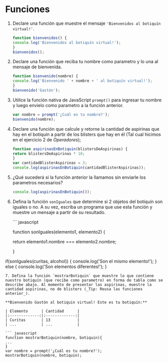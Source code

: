 # Funciones

1. Declare una función que muestre el mensaje `'Bienvenidos al botiquín virtual!'`.

   ```javascript
   function bienvenidos() {
   console.log('Bienvenidos al botiquín virtual!');
   }
   bienvenidos();
   ```

2. Declare una función que reciba tu nombre como parametro y lo una al mensaje de bienvenida. 

   ```javascript
   function bienvenido(nombre) {
   console.log('Bienvenido ' + nombre + ' al botiquín virtual!');
   }
   bienvenido('Gastón');
   ```

3. Utilice la función nativa de JavaScript `prompt()` para ingresar tu nombre y luego envielo como parametro a la función anterior.

   ```javascript
   var nombre = prompt('¿Cuál es tu nombre?');
   bienvenido(nombre);
   ```

4. Declare una función que calcule y retorne la cantidad de aspirinas que hay en el botiquín a partir de los blisters que hay en él \(Tal cual hicimos en el ejercicio 2 de _Operadores_\);

   ```javascript
   function aspirinasEnBotiquin(blistersDeAspirinas) {
   return blistersDeAspirinas * 10;
   }
   var cantidadBlisterAspirinas = 3;
   console.log(aspirinasEnBotiquin(cantidadBlisterAspirinas));
   ```

5. ¿Qué sucederá si la función anterior la llamamos sin enviarle los parametros necesarios?

   ```javascript
   console.log(aspirinasEnBotiquin());
   ```

6. Defina la función `sonIguales` que determine si 2 objetos del botiquín son iguales o  no. A su vez, escriba un programa que use esta función y muestre un mensaje a partir de su resultado. 

   \`\`\` javascript

   function sonIguales\(elemento1, elemento2\) {

   return elemento1.nombre === elemento2.nombre;

   }

if\(sonIguales\(curitas, alcohol\)\) { console.log\('Son el mismo elemento!'\); } else { console.log\('Son elementos diferentes!'\); }

```text
7. Defina la función `mostrarBotiquin` que muestre lo que contiene nuestro botiquín (que recibe como parametro) en forma de tabla como se describe abajo. Al momento de presentar las aspirinas, muestre la cantidad aspirinas, no de blisters (_Tip: Reusa las funciones anterior_). 

**Bienvenido Gastón al botiquin virtual! Este es tu botiquín:**

| Elemento      | Cantidad      |
|:-------------:|:-------------:|
| Curitas       | 13            |
| ...           | ...           |

``` javascript
function mostrarBotiquin(nombre, botiquin){
...
}
var nombre = prompt('¿Cuál es tu nombre?');
mostrarBotiquin(nombre, botiquin);
```

